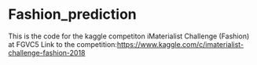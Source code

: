 # Fashion_prediction
This is the code for the kaggle competiton iMaterialist Challenge (Fashion) at FGVC5
Link to the competition:https://www.kaggle.com/c/imaterialist-challenge-fashion-2018
